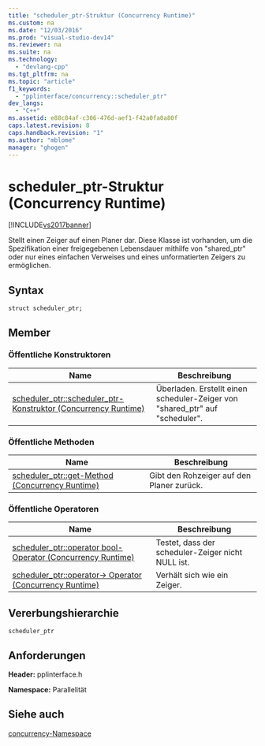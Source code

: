 ```yaml
---
title: "scheduler_ptr-Struktur (Concurrency Runtime)"
ms.custom: na
ms.date: "12/03/2016"
ms.prod: "visual-studio-dev14"
ms.reviewer: na
ms.suite: na
ms.technology: 
  - "devlang-cpp"
ms.tgt_pltfrm: na
ms.topic: "article"
f1_keywords: 
  - "pplinterface/concurrency::scheduler_ptr"
dev_langs: 
  - "C++"
ms.assetid: e88c84af-c306-476d-aef1-f42a0fa0a80f
caps.latest.revision: 8
caps.handback.revision: "1"
ms.author: "mblome"
manager: "ghogen"
---
```

# scheduler_ptr-Struktur (Concurrency Runtime)
[!INCLUDE[vs2017banner](../../../assembler/inline/includes/vs2017banner.md)]

Stellt einen Zeiger auf einen Planer dar.  Diese Klasse ist vorhanden, um die Spezifikation einer freigegebenen Lebensdauer mithilfe von "shared\_ptr" oder nur eines einfachen Verweises und eines unformatierten Zeigers zu ermöglichen.  
  
## Syntax  
  
```  
struct scheduler_ptr;  
```  
  
## Member  
  
### Öffentliche Konstruktoren  
  
|Name|**Beschreibung**|  
|----------|----------------------|  
|[scheduler\_ptr::scheduler\_ptr\-Konstruktor \(Concurrency Runtime\)](../Topic/scheduler_ptr::scheduler_ptr%20Constructor%20\(Concurrency%20Runtime\).md)|Überladen.  Erstellt einen scheduler\-Zeiger von "shared\_ptr" auf "scheduler".|  
  
### Öffentliche Methoden  
  
|Name|**Beschreibung**|  
|----------|----------------------|  
|[scheduler\_ptr::get\-Method \(Concurrency Runtime\)](../Topic/scheduler_ptr::get%20Method%20\(Concurrency%20Runtime\).md)|Gibt den Rohzeiger auf den Planer zurück.|  
  
### Öffentliche Operatoren  
  
|Name|**Beschreibung**|  
|----------|----------------------|  
|[scheduler\_ptr::operator bool\-Operator \(Concurrency Runtime\)](../Topic/scheduler_ptr::operator%20bool%20Operator%20\(Concurrency%20Runtime\).md)|Testet, dass der scheduler\-Zeiger nicht NULL ist.|  
|[scheduler\_ptr::operator\-\> Operator \(Concurrency Runtime\)](../Topic/scheduler_ptr::operator-%3E%20Operator%20\(Concurrency%20Runtime\).md)|Verhält sich wie ein Zeiger.|  
  
## Vererbungshierarchie  
 `scheduler_ptr`  
  
## Anforderungen  
 **Header:** pplinterface.h  
  
 **Namespace:** Parallelität  
  
## Siehe auch  
 [concurrency\-Namespace](../../../parallel/concrt/reference/concurrency-namespace.md)
